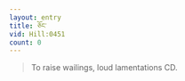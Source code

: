 ```yaml
---
layout: entry
title: ཅོང་
vid: Hill:0451
count: 0
---
```

> To raise wailings, loud lamentations CD\.


